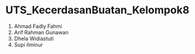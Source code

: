 # UTS_KecerdasanBuatan_Kelompok8
1. Ahmad Fadly Fahmi
2. Arif Rahman Gunawan
3. Dhela Widiastuti
4. Supi ilminur
